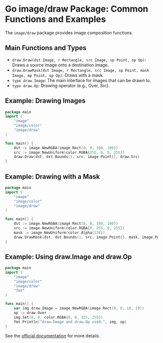 # Go image/draw Package: Common Functions and Examples

The `image/draw` package provides image composition functions.

## Main Functions and Types
- `draw.Draw(dst Image, r Rectangle, src Image, sp Point, op Op)`: Draws a source image onto a destination image.
- `draw.DrawMask(dst Image, r Rectangle, src Image, sp Point, mask Image, mp Point, op Op)`: Draws with a mask.
- `type draw.Image`: The main interface for images that can be drawn to.
- `type draw.Op`: Drawing operator (e.g., Over, Src).

## Example: Drawing Images
```go
package main
import (
    "image"
    "image/color"
    "image/draw"
)

func main() {
    dst := image.NewRGBA(image.Rect(0, 0, 100, 100))
    src := image.NewUniform(color.RGBA{255, 0, 0, 255})
    draw.Draw(dst, dst.Bounds(), src, image.Point{}, draw.Src)
}
```

## Example: Drawing with a Mask
```go
package main
import (
    "image"
    "image/color"
    "image/draw"
)

func main() {
    dst := image.NewRGBA(image.Rect(0, 0, 100, 100))
    src := image.NewUniform(color.RGBA{0, 255, 0, 255})
    mask := image.NewUniform(color.Alpha{128})
    draw.DrawMask(dst, dst.Bounds(), src, image.Point{}, mask, image.Point{}, draw.Over)
}
```

## Example: Using draw.Image and draw.Op
```go
package main
import (
    "image"
    "image/color"
    "image/draw"
    "fmt"
)

func main() {
    var img draw.Image = image.NewRGBA(image.Rect(0, 0, 10, 10))
    op := draw.Over
    img.Set(0, 0, color.RGBA{0, 0, 255, 255})
    fmt.Println("draw.Image and draw.Op used:", img, op)
}
```

See the [official documentation](https://pkg.go.dev/image/draw) for more details.

